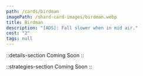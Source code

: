 ```yaml
---
path: /cards/birdman
imagePath: /shard-card-images/birdman.webp
title: Birdman
description: "[ADS]: Fall slower when in mid air."
cost: "2"
tags: null
---
```


::details-section
Coming Soon
::

::strategies-section
Coming Soon
::
